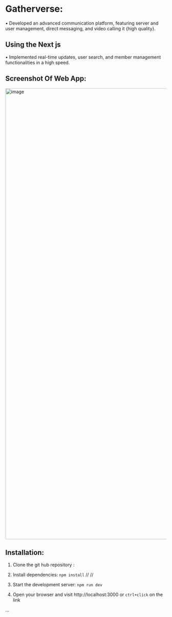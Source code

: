   # Gatherverse:



•  Developed an advanced communication platform, featuring server and user management, direct messaging, and video
calling it {high quality}.


## Using the Next js
 • Implemented real-time updates, user search, and member management functionalities in a high speed.


 

## Screenshot Of Web App:

  <img width="1408" alt="image" 
 src="https://utfs.io/f/mJvRnIkXEid5hKFM7btuSbW2FIKR9CTzktOLxgM7f5Gque3a">

 

  ## Installation:

 1. Clone the git hub repository :

 2. Install dependencies: `npm install`
  // //

 4. Start the development server: `npm run dev`
    
 5. Open your browser and visit http://localhost:3000 or `ctrl+click` on the link



    
...
